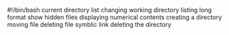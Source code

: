 #!/bin/bash
current directory
list
changing working directory
listing long format
show hidden files
displaying numerical contents
creating a directory
moving file
deleting file
symblic link
deleting the directory
